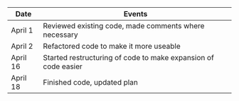 | Date      | Events
|-----------|--------------------
| April   1 | Reviewed existing code, made comments where necessary
| April   2 | Refactored code to make it more useable
| April  16 | Started restructuring of code to make expansion of code easier
| April  18 | Finished code, updated plan

